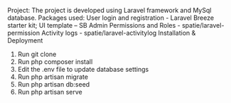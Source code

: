 Project:
The project is developed using Laravel framework and MySql database. 
Packages used:
User login and registration -  Laravel Breeze starter kit; 
UI template – SB Admin
Permissions and Roles - spatie/laravel-permission
Activity logs - spatie/laravel-activitylog
Installation & Deployment
1.	Run git clone 
2.	Run php composer install
3.	Edit the .env file to update database settings
4.	Run php artisan migrate
5.	Run php artisan db:seed
6.	Run php artisan serve
